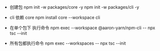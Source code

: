 - 创建包
  npm init -w packages/core -y
  npm init -w packages/cli -y

- cli 依赖 core
  npm install core --workspace cli

- 在单个包下 执行命令
  npm exec --workspace @aaron-yarn/npm-cli -- npx tsc --init

- 所有包都执行命令
  npm exec --workspaces -- npx tsc --init
